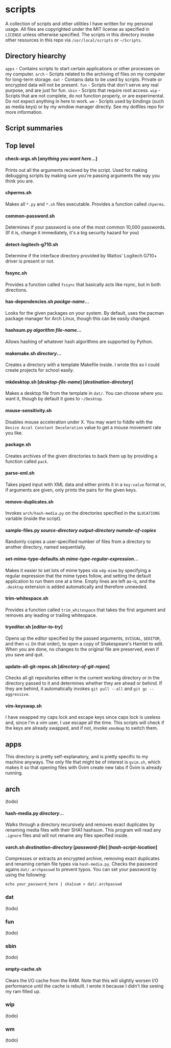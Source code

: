 # scripts
A collection of scripts and other utilities I have written for my personal usage. All files are copyrighted under the MIT license as specified in `LICENSE` unless otherwise specified. The scripts in this directory invoke other resources in this repo via `/usr/local/scripts` or `~/Scripts`.

## Directory hiearchy
`apps` - Contains scripts to start certain applications or other processes on my computer.
`arch` - Scripts related to the archiving of files on my computer for long-term storage.
`dat` - Contains data to be used by scripts. Private or encrypted data will not be present.
`fun` - Scripts that don't serve any real purpose, and are just for fun.
`sbin` - Scripts that require root access.
`wip` - Scripts that are not complete, do not function properly, or are experimental. Do not expect anything in here to work.
`wm` - Scripts used by bindings (such as media keys) or by my window manager directly. See my dotfiles repo for more information.

## Script summaries
## Top level

#### check-args.sh [<i>anything you want here</i>...]
Prints out all the arguments recieved by the script. Used for making debugging scripts by making sure you're passing arguments the way you think you are.

#### chperms.sh
Makes all `*.py` and `*.sh` files executable. Provides a function called `chperms`.

#### common-password.sh
Determines if your password is one of the most common 10,000 passwords. (If it is, change it immediately, it's a big security hazard for you)

#### detect-logitech-g710.sh
Determine if the interface directory provided by Wattos' Logitech G710+ driver is present or not.

#### fssync.sh
Provides a function called `fssync` that basically acts like rsync, but in both directions.

#### has-dependencies.sh <i>packge-name</i>...
Looks for the given packages on your system. By default, uses the pacman package manager for Arch Linux, though this can be easily changed.

#### hashsum.py <i>algorithm</i> <i>file-name</i>...
Allows hashing of whatever hash algorithms are supported by Python.

#### makemake.sh <i>directory</i>...
Creates a directory with a template Makefile inside. I wrote this so I could create projects for school easily.

#### mkdesktop.sh [<i>desktop-file-name</i>] [<i>destination-directory</i>]
Makes a desktop file from the template in `dat/`. You can choose where you want it, though by default it goes to `~/Desktop`.

#### mouse-sensitivity.sh
Disables mouse acceleration under X. You may want to fiddle with the `Device Accel Constant Deceleration` value to get a mouse movement rate you like.

#### package.sh
Creates archives of the given directories to back them up by providing a function called `pack`.

#### parse-xml.sh
Takes piped input with XML data and either prints it in a `key:value` format or, if arguments are given, only prints the pairs for the given keys.

#### remove-duplicates.sh
Invokes `arch/hash-media.py` on the directories specified in the `$LOCATIONS` variable (inside the script).

#### sample-files.py <i>source-directory</i> <i>output-directory</i> <i>numebr-of-copies</i>
Randomly copies a user-specified number of files from a directory to another directory, named sequentially.

#### set-mime-type-defaults.sh <i>mime-type-regular-expression</i>...
Makes it easier to set lots of mime types via `xdg-mime` by specifying a regular expression that the mime types follow, and setting the default application to run them one at a time. Empty lines are left as-is, and the `.desktop` extension is added automatically and therefore unneeded.

#### trim-whitespace.sh
Provides a function called `trim_whitespace` that takes the first argument and removes any leading or trailing whitespace.

#### tryeditor.sh [<i>editor-to-try</i>]
Opens up the editor specified by the passed arguments, `$VISUAL`, `$EDITOR`, and then `vi` (in that order), to open a copy of Shakespeare's Hamlet to edit. When you are done, no changes to the original file are preserved, even if you save and quit.

#### update-all-git-repos.sh [<i>directory-of-git-repos</i>]
Checks all git repositories either in the current working directory or in the directory passed to it and determines whether they are ahead or behind. If they are behind, it automatically invokes `git pull --all` and `git gc --aggressive`.

#### vim-keyswap.sh
I have swapped my caps lock and escape keys since caps lock is useless and, since I'm a vim user, I use escape all the time. This scripts will check if the keys are already swapped, and if not, invoke `xmodmap` to switch them.

## apps
This directory is pretty self-explanatory, and is pretty specific to my machine anyways. The only file that might be of interest is `gvim.sh`, which makes it so that opening files with Gvim create new tabs if Gvim is already running.

## arch
(todo)

#### hash-media.py <i>directory</i>...
Walks through a directory recursively and removes exact duplicates by renaming media files with their SHA1 hashsum. This program will read any `.ignore` files and will not rename any files specified inside.

#### varch.sh <i>destination-directory</i> [<i>password-file</i>] [<i>hash-script-location</i>]
Compresses or extracts an encrypted archive, removing exact duplicates and renaming certain file types via `hash-media.py`. Checks the password agains `dat/.archpasswd` to prevent typos. You can set your password by using the following:
```
echo your_password_here | sha1sum > dat/.archpasswd
```

### dat
(todo)

### fun
(todo)

### sbin
(todo)

#### empty-cache.sh
Clears the I/O cache from the RAM. Note that this will slightly worsen I/O performance until the cache is rebuilt. I wrote it because I didn't like seeing my ram filled up.

### wip
(todo)

### wm
(todo)

